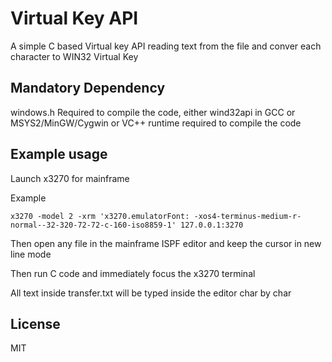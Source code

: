 # Virtual Key API

A simple C based Virtual key API reading text from the file and conver each character to WIN32 Virtual Key

## Mandatory Dependency

windows.h Required to compile the code, either wind32api in GCC or MSYS2/MinGW/Cygwin or VC++ runtime required to compile the code

## Example usage

Launch x3270 for mainframe

Example

```
x3270 -model 2 -xrm 'x3270.emulatorFont: -xos4-terminus-medium-r-normal--32-320-72-72-c-160-iso8859-1' 127.0.0.1:3270
```

Then open any file in the mainframe ISPF editor and keep the cursor in new line mode

Then run C code and immediately focus the x3270 terminal

All text inside transfer.txt will be typed inside the editor char by char

## License

MIT
